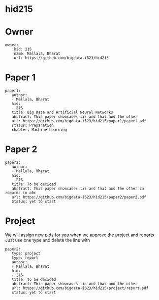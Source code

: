 # hid215


# Owner

```
owner:
    hid: 215
    name: Mallala, Bharat
    url: https://github.com/bigdata-i523/hid215
```

# Paper 1

```
paper1:
   author: 
   - Mallala, Bharat
   hid:
   - 215
   title: Big Data and Artificial Neural Networks
   abstract: This paper showcases tis and that and the other
   url: https://github.com/bigdata-i523/hid215/paper1/paper1.pdf
   status: Preparation
   chapter: Machine Learning
```
   
# Paper 2

```
paper2:
   author: 
   - Mallala, Bharat
   hid:
   - 215
   title: To be decided
   abstract: This paper showcases tis and that and the other in regards to abc
   url: https://github.com/bigdata-i523/hid215/paper2/paper2.pdf  
   Status: yet to start
```

# Project 

We will assign new pids for you when we approve the project and reports   
Just use one type and delete the line with 

```
paper2:
   type: project
   type: report
   author: 
   - Mallala, Bharat
   hid:
   - 215
   title: to be decided
   abstract: This paper showcases tis and that and the other 
   url: https://github.com/bigdata-i523/hid215/project/report.pdf
   status: yet to start
```
   
